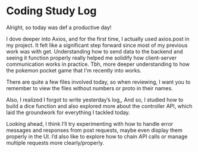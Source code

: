 # Coding Study Log

Alright, so today was def a productive day!

I dove deeper into Axios, and for the first time, I actually used axios.post in my project. It felt like a significant step forward since most of my previous work was with get. Understanding how to send data to the backend and seeing it function properly really helped me solidify how client-server communication works in practice. Tbh, more deeper understanding to how the pokemon pocket game that I'm recently into works.

There are quite a few files involved today, so when reviewing, I want you to remember to view the files without numbers or proto in their names.

Also, I realized I forgot to write yesterday’s log,, And so, I studied how to build a dice function and also explored more about the controller API, which laid the groundwork for everything I tackled today.

Looking ahead, I think I’ll try experimenting with how to handle error messages and responses from post requests, maybe even display them properly in the UI. I’d also like to explore how to chain API calls or manage multiple requests more clearly/properly.

<!-- This log is an extended log from yesterday, cause I forgot to record. ,, and today is; 2025.06.25 -->
